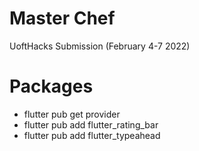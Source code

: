 # Master Chef

UoftHacks Submission (February 4-7 2022)

# Packages

-   flutter pub get provider
-   flutter pub add flutter_rating_bar
-   flutter pub add flutter_typeahead
